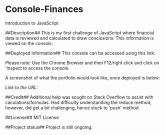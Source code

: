 # Console-Finances
Introduction to JavaScript

##Description##
This is my first challenge of JavaScript where financial data is reviewed and calculated to draw conclusions. This information is viewed on the *console*. 


##Deployed information##
This console can be accessed using this link:

Please note: Use the Chrome Browser and then F12/right click and click on 'Inspect to access the console. 




A screenshot of what the portfolio would look like, once deployed is below:





*Link to the URL:*


##Credit##
Additional help was sought on Stack Overflow to assist with caculations/formulas.
Had difficulty understanding the reduce method; however, did get a bit challenging, hence stuck to 'push' method. 

##License##
MIT License

##Project status##
Project is still ongoing.